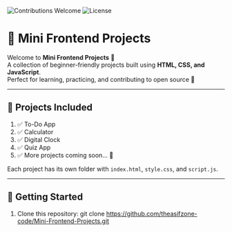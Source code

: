 ![Contributions Welcome](https://img.shields.io/badge/contributions-welcome-brightgreen.svg?style=flat)
![License](https://img.shields.io/badge/license-MIT-blue.svg)

# 🌟 Mini Frontend Projects

Welcome to **Mini Frontend Projects** 🚀  
A collection of beginner-friendly projects built using **HTML, CSS, and JavaScript**.  
Perfect for learning, practicing, and contributing to open source 🤝

---

## 📂 Projects Included
1. ✅ To-Do App
2. ✅ Calculator
3. ✅ Digital Clock
4. ✅ Quiz App
5. ✅ More projects coming soon... 🎉

Each project has its own folder with `index.html`, `style.css`, and `script.js`.

---

## 🚀 Getting Started
1. Clone this repository:
   git clone https://github.com/theasifzone-code/Mini-Frontend-Projects.git
